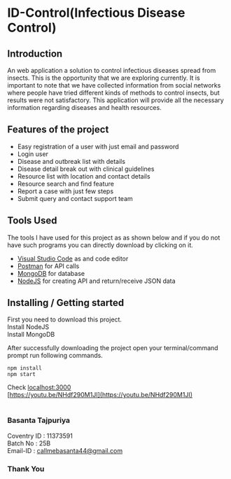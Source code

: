 
# ID-Control(Infectious Disease Control)

## Introduction
An web application a solution to control infectious diseases spread from insects. This is the opportunity that we are exploring currently. It is important to note that we have collected information from social networks where people have tried different kinds of methods to control insects, but results were not satisfactory. This application will provide all the necessary information regarding diseases and health resources.

## Features of the project
* Easy registration of a user with just email and password
* Login user
* Disease and outbreak list with details
* Disease detail break out with clinical guidelines
* Resource list with location and contact details
* Resource search and find feature
* Report a case with just few steps
* Submit query and contact support team

## Tools Used
The tools I have used for this project as as shown below and if you do not have such programs you can directly download by clicking on it.
* [Visual Studio Code](https://code.visualstudio.com/download) as and code editor
* [Postman](https://www.postman.com/downloads/) for API calls
* [MongoDB](https://www.mongodb.com/try/download/community) for database
* [NodeJS](https://nodejs.org/en/download/) for creating API and return/receive JSON data

## Installing / Getting started
First you need to download this project.  
Install NodeJS  
Install MongoDB  

After successfully downloading the project open your terminal/command prompt run following commands.
```
npm install
npm start
```
Check [localhost:3000](http://localhost:3000)  
[https://youtu.be/NHdf290M1JI](https://youtu.be/NHdf290M1JI)  
<br />
  
  
  
### Basanta Tajpuriya
Coventry ID : 11373591  
Batch No : 25B  
Email-ID : [callmebasanta44@gmail.com](mailto:callmebasanta44@gmail.com)  

### Thank You
